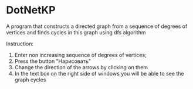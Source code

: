 # DotNetKP
A program that constructs a directed graph from a sequence of degrees of vertices and finds cycles in this graph using dfs algorithm

Instruction: 
1. Enter non increasing sequence of degrees of vertices;
2. Press the button "Нарисовать"
3. Change the direction of the arrows by clicking on them 
4. In the text box on the right side of windows you will be able to see the graph cycles
